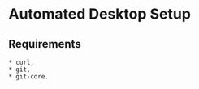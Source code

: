 Automated Desktop Setup
=======================

Requirements
-----------

    * curl,
    * git,
    * git-core.
